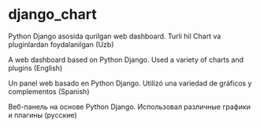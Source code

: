 # django_chart
Python Django asosida qurilgan web dashboard. Turli hil Chart va pluginlardan foydalanilgan (Uzb)

A web dashboard based on Python Django. Used a variety of charts and plugins (English)

Un panel web basado en Python Django. Utilizó una variedad de gráficos y complementos (Spanish)

Веб-панель на основе Python Django. Использовал различные графики и плагины (русские)
